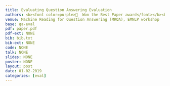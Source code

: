 ```yaml
---
title: Evaluating Question Answering Evaluation
authors: <b><font color=purple>🎉  Won the Best Paper award</font></b><br />Anthony Chen, <b>Gabriel Stanovsky</b>, Sameer Singh and Matt Gardner
venue: Machine Reading for Question Answering (MRQA), EMNLP workshop
base: qa-eval
pdf: paper.pdf
pdf-ext: NONE
bib: bib.txt
bib-ext: NONE
code: NONE
talk: NONE
slides: NONE
poster: NONE
layout: post
date: 01-02-2019
categories: [eval]
---
```

